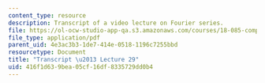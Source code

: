 ```yaml
---
content_type: resource
description: Transcript of a video lecture on Fourier series.
file: https://ol-ocw-studio-app-qa.s3.amazonaws.com/courses/18-085-computational-science-and-engineering-i-fall-2008/416f1d639bea05cf16df8335729dd0b4_18-085F08-L29.pdf
file_type: application/pdf
parent_uid: 4e3ac3b3-1de7-414e-0518-1196c7255bbd
resourcetype: Document
title: "Transcript \u2013 Lecture 29"
uid: 416f1d63-9bea-05cf-16df-8335729dd0b4
---
```

